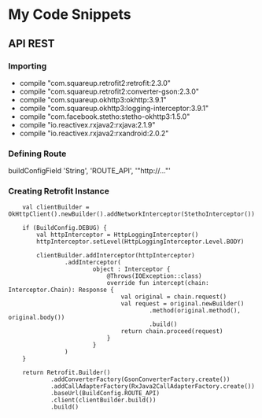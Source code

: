 # My Code Snippets #

## API REST ##

### Importing ###

- compile "com.squareup.retrofit2:retrofit:2.3.0"	
- compile "com.squareup.retrofit2:converter-gson:2.3.0"
- compile "com.squareup.okhttp3:okhttp:3.9.1"
- compile "com.squareup.okhttp3:logging-interceptor:3.9.1"
- compile "com.facebook.stetho:stetho-okhttp3:1.5.0"
- compile "io.reactivex.rxjava2:rxjava:2.1.9"
- compile "io.reactivex.rxjava2:rxandroid:2.0.2"

### Defining Route ###

buildConfigField 'String', 'ROUTE_API', '"http://..."'

### Creating Retrofit Instance ###

        val clientBuilder = OkHttpClient().newBuilder().addNetworkInterceptor(StethoInterceptor())

        if (BuildConfig.DEBUG) {
            val httpInterceptor = HttpLoggingInterceptor()
            httpInterceptor.setLevel(HttpLoggingInterceptor.Level.BODY)

            clientBuilder.addInterceptor(httpInterceptor)
                    .addInterceptor(
                            object : Interceptor {
                                @Throws(IOException::class)
                                override fun intercept(chain: Interceptor.Chain): Response {
                                    val original = chain.request()
                                    val request = original.newBuilder()
                                            .method(original.method(), original.body())
                                            .build()
                                    return chain.proceed(request)
                                }
                            }
                    )
        }

        return Retrofit.Builder()
                .addConverterFactory(GsonConverterFactory.create())
                .addCallAdapterFactory(RxJava2CallAdapterFactory.create())
                .baseUrl(BuildConfig.ROUTE_API)
                .client(clientBuilder.build())
                .build()
